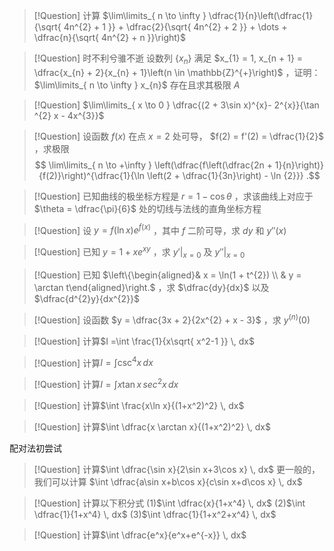 > [!Question]
> 计算 $\lim\limits_{ n \to \infty } \dfrac{1}{n}\left(\dfrac{1}{\sqrt{ 4n^{2} + 1 }} + \dfrac{2}{\sqrt{ 4n^{2} + 2 }} + \dots + \dfrac{n}{\sqrt{ 4n^{2} + n }}\right)$


> [!Question] 时不利兮骓不逝
> 设数列 $\{x_{n}\}$ 满足 $x_{1} = 1, x_{n + 1} = \dfrac{x_{n} + 2}{x_{n} + 1}\left(n \in \mathbb{Z}^{+}\right)$ ，证明： $\lim\limits_{ n \to \infty } x_{n}$ 存在且求其极限 $A$


> [!Question]
> $\lim\limits_{ x \to 0 } \dfrac{(2 + 3\sin x)^{x}-  2^{x}}{\tan ^{2} x - 4x^{3}}$


> [!Question]
> 设函数 $f(x)$ 在点 $x = 2$ 处可导， $f(2) = f'(2) = \dfrac{1}{2}$ ，求极限 
> $$
\lim\limits_{ n \to +\infty } \left(\dfrac{f\left(\dfrac{2n + 1}{n}\right)}{f(2)}\right)^{\dfrac{1}{\ln \left(2 + \dfrac{1}{3n}\right) - \ln {2}}} 
.$$


> [!Question]
> 已知曲线的极坐标方程是 $r = 1 - \cos\theta$ ，求该曲线上对应于 $\theta = \dfrac{\pi}{6}$ 处的切线与法线的直角坐标方程


 > [!Question]
 > 设 $y = f(\ln x)e^{f(x)}$ ，其中 $f$ 二阶可导，求 $dy$ 和 $y''(x)$
 

 > [!Question]
 > 已知 $y = 1 + xe^{ xy }$ ，求 $y'|_{x = 0}$ 及 $y''|_{x = 0}$
 


> [!Question]
> 已知 $\left\{\begin{aligned}& x = \ln(1 + t^{2}) \\ & y = \arctan t\end{aligned}\right.$ ，求 $\dfrac{dy}{dx}$ 以及 $\dfrac{d^{2}y}{dx^{2}}$


> [!Question]
> 设函数 $y = \dfrac{3x + 2}{2x^{2} + x - 3}$ ，求 $y^{(n)}(0)$


>[!Question]
>计算$I =\int \frac{1}{x\sqrt{ x^2-1 }} \, dx$


>[!Question]
>计算$I=\int \csc^4x \, dx$


>[!Question]
>计算$I=\int x\tan x \, sec^2x \, dx$



>[!Question]
>计算$\int \frac{x\ln x}{(1+x^2)^2} \, dx$



>[!Question]
>计算$\int \dfrac{x \arctan x}{(1+x^2)^2} \, dx$




配对法初尝试

>[!Question]
>计算$\int \dfrac{\sin x}{2\sin x+3\cos x} \, dx$
>更一般的，我们可以计算
>$\int \dfrac{a\sin x+b\cos x}{c\sin x+d\cos x} \, dx$



>[!Question]
>计算以下积分式
>(1)$\int \dfrac{x}{1+x^4} \, dx$
>(2)$\int \dfrac{1}{1+x^4} \, dx$
>(3)$\int \dfrac{1}{1+x^2+x^4} \, dx$



>[!Question]
>计算$\int \dfrac{e^x}{e^x+e^{-x}} \, dx$




